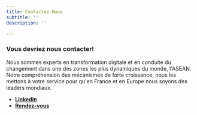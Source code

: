 ```yaml
---
title: Contactez-Nous
subtitle: ''
description: ''

---
```

### Vous devriez nous contacter!

Nous sommes experts en transformation digitale et en conduite du changement dans une des zones les plus dynamiques du monde, l'ASEAN. Notre compréhension des mécanismes de forte croissance, nous les mettons à votre service pour qu'en France et en Europe nous soyons des leaders mondiaux.

* [**Linkedin**](https://www.linkedin.com/company/roadenn "Linkedin")
* [**Rendez-vous**](https://meetings.hubspot.com/tanguylebarber "Rendez-vous")